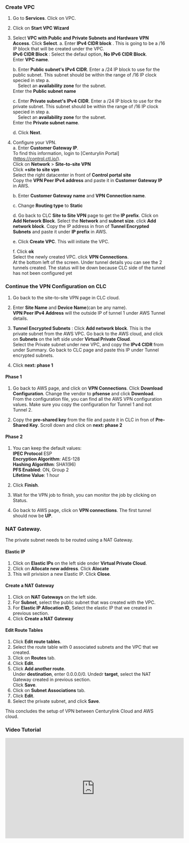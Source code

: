 ### Create VPC
1. Go to **Services**. Click on VPC.
2. Click on **Start VPC Wizard**  
3. Select **VPC with Public and Private Subnets and Hardware VPN Access**. Click **Select**.
    a. Enter **IPv4 CIDR block** . This is going to be a /16 IP block that will be created under the VPC.  
       **IPv6 CIDR Block** : Select the defaul option, **No IPv6 CIDR Block**.  
       Enter **VPC name**.  
       
    b. Enter **Public subnet's IPv4 CIDR**. Enter a /24 IP block to use for the public subnet. This subnet should be within the range of /16 IP clock specied in step a.  
       Select an **availability zone** for the subnet.   
       Enter the **Public subnet name**
       
    c. Enter **Private subnet's IPv4 CIDR**. Enter a /24 IP block to use for the private subnet. This subnet should be within the range of /16 IP clock specied in step a.  
       Select an **availability zone** for the subnet.   
       Enter the **Private subnet name**.
     
     d. Click **Next**.
     
4. Configure your VPN.  
   a. Enter **Customer Gateway IP**.   
   To find this information, login to [Centurylin Portal] (https://control.ctl.io/).   
   Click on **Network** > **Site-to-site VPN**  
   Click **+site to site vpn**  
   Select the right datacenter in front of **Control portal site**  
   Copy the **VPN Peer IPv4 address** and paste it in **Customer Gateway IP** in AWS.
   
   b. Enter **Customer Gateway name** and **VPN Connection name**.  
   
   c. Change **Routing type** to **Static**
   
   d. Go back to CLC **Site to Site VPN** page to get the **IP prefix**.
      Click on **Add Network Block**. Select the **Network** and **subnet size**. click **Add network block**.
      Copy the IP address in fron of **Tunnel Encrypted Subnets** and paste it under **IP prefix** in AWS.  
      
   e. Click **Create VPC**. This will initiate the VPC.
   
   f. Click **ok**  
      Select the newly created VPC.
      click **VPN Connections**.  
      At the bottom left of the screen. Under tunnel details you can see the 2 tunnels created. The status will be down because CLC side of the tunnel has not been configured yet

### Continue the VPN Configuration on CLC

1. Go back to the site-to-site VPN page in CLC cloud.

2. Enter **Site Name** and **Device Name**(can be any name).  
**VPN Peer IPv4 Address** will the outside IP of tunnel 1 under AWS Tunnel details.  

3. **Tunnel Encrypted Subnets** : Click **Add network block**. This is the private subnet from the AWS VPC. Go back to the AWS cloud, and click on **Subnets** on the left side under **Virtual Private Cloud**.  
Select the Private subnet under new VPC, and copy the **IPv4 CIDR** from under Summary. Go back to CLC page and paste this IP under Tunnel encrypted subnets.   

4. Click **next: phase 1**   

#### Phase 1
1. Go back to AWS page, and click on **VPN Connections**. Click **Download Configuration**. Change the vendor to **pfsense** and click **Download**. From the configuration file, you can find all the AWS VPN configuration values. Make sure you copy the configuration for Tunnel 1 and not Tunnel 2.

2. Copy the **pre-shared key** from the file and paste it in CLC in fron of **Pre-Shared Key**. Scroll down and click on **next: phase 2**

#### Phase 2  
1. You can keep the default values:  
**IPEC Protocol** ESP  
**Encryption Algorithm**: AES-128   
**Hashing Algorithm**: SHA1(96)    
**PFS Enabled**: ON, Group 2  
**Lifetime Value**: 1 hour  

2. Click **Finish**.  

3. Wait for the VPN job to finish, you can monitor the job by clicking on Status.  

4. Go back to AWS page, click on **VPN connections**. The first tunnel should now be **UP**.  


### NAT Gateway.
The private subnet needs to be routed using a NAT Gateway.
#### Elastic IP
1. Click on **Elastic IPs** on the left side onder **Virtual Private Cloud**.  
2. Click on **Allocate new address**.  Click **Alocate** 
3. This will privision a new Elastic IP. Click **Close**. 

#### Create a NAT Gateway
1. Click on **NAT Gateways** on the left side.  
2. For **Subnet**, select the public subnet that was created with the VPC.  
3. For **Elastic IP Allocation ID**, Select the elastic IP that we created in previous section.  
4. Click **Create a NAT Gateway**

#### Edit Route Tables
1. Click **Edit route tables**.  
2. Select the route table with 0 associated subnets and the VPC that we created.  
3. Click on **Routes** tab.
4. Click **Edit**.  
5. Click **Add another route**.  
   Under **destination**, enter 0.0.0.0/0. Undedr **target**, select the NAT Gateway created in previous section.  
   Click **Save**.  
6. Click on **Subnet Associations** tab.  
7. Click **Edit**.
8. Select the private subnet, and click **Save**.

This concludes the setup of VPN between Centurylink Cloud and AWS cloud.

### Video Tutorial  
<iframe width="560" height="315" src="https://www.youtube.com/embed/BcRTgbuj2Fo" frameborder="0" allow="autoplay; encrypted-media" allowfullscreen></iframe>
